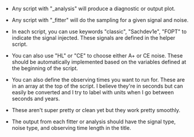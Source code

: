 - Any script with "_analysis" will produce a diagnostic or output plot. 

- Any script with "_fitter" will do the sampling for a given signal and noise. 

- In each script, you can use keywords "classic", "Sachdev1e", "FOPT" to indicate the signal injected. These signals are defined in the helper script.

- You can also use "HL" or "CE" to choose either A+ or CE noise. These should be automatically implemented based on the variables defined at the beginning of the script. 

- You can also define the observing times you want to run for. These are in an array at the top of the script. I believe they're in seconds but can easily be converted and I try to label with units when I go between seconds and years. 

- These aren't super pretty or clean yet but they work pretty smoothly. 

- The output from each fitter or analysis should have the signal type, noise type, and observing time length in the title. 

